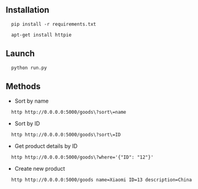 ## Installation
```
  pip install -r requirements.txt
```
```
  apt-get install httpie
```

## Launch
```
  python run.py
```

## Methods

- Sort by name
```
  http http://0.0.0.0:5000/goods\?sort\=name
```
- Sort by ID

```
  http http://0.0.0.0:5000/goods\?sort\=ID
```
- Get product details by ID
```
  http http://0.0.0.0:5000/goods\?where='{"ID": "12"}'
```

- Create new product 
```
  http http://0.0.0.0:5000/goods name=Xiaomi ID=13 description=China
```
